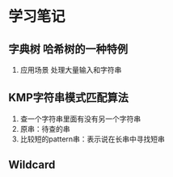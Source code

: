 # 学习笔记
 ## 字典树 哈希树的一种特例
  1. 应用场景 处理大量输入和字符串
 ## KMP字符串模式匹配算法
   1. 查一个字符串里面有没有另一个字符串
   2. 原串：待查的串
   3. 比较短的pattern串：表示说在长串中寻找短串
 ## Wildcard 
